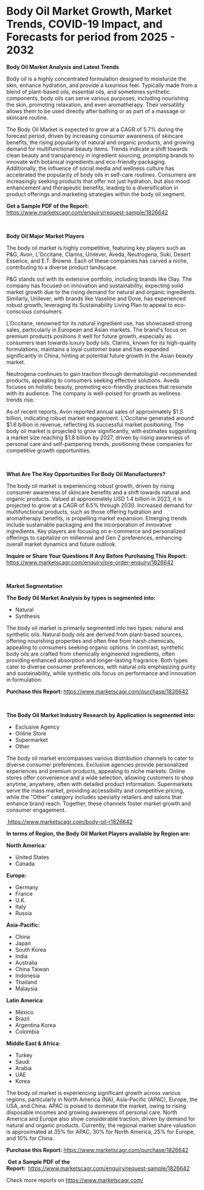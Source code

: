 <p><h1>Body Oil Market Growth, Market Trends, COVID-19 Impact, and Forecasts for period from 2025 - 2032</h1></p><p><strong>Body Oil Market Analysis and Latest Trends</strong></p>
<p><p>Body oil is a highly concentrated formulation designed to moisturize the skin, enhance hydration, and provide a luxurious feel. Typically made from a blend of plant-based oils, essential oils, and sometimes synthetic components, body oils can serve various purposes, including nourishing the skin, promoting relaxation, and even aromatherapy. Their versatility allows them to be used directly after bathing or as part of a massage or skincare routine.</p><p>The Body Oil Market is expected to grow at a CAGR of 5.7% during the forecast period, driven by increasing consumer awareness of skincare benefits, the rising popularity of natural and organic products, and growing demand for multifunctional beauty items. Trends indicate a shift towards clean beauty and transparency in ingredient sourcing, prompting brands to innovate with botanical ingredients and eco-friendly packaging. Additionally, the influence of social media and wellness culture has accelerated the popularity of body oils in self-care routines. Consumers are increasingly seeking products that offer not just hydration, but also mood enhancement and therapeutic benefits, leading to a diversification in product offerings and marketing strategies within the body oil segment.</p></p>
<p><strong>Get a Sample PDF of the Report:&nbsp;</strong> <a href="https://www.marketscagr.com/enquiry/request-sample/1826642?utm_campaign=3552&utm_medium=2&utm_source=Github&utm_content=ia&utm_term=04042025&utm_id=body-oil">https://www.marketscagr.com/enquiry/request-sample/1826642</a></p>
<p>&nbsp;</p>
<p><strong>Body Oil Major Market Players</strong></p>
<p><p>The body oil market is highly competitive, featuring key players such as P&G, Avon, L'Occitane, Clarins, Unilever, Aveda, Neutrogena, Suki, Desert Essence, and E.T. Browne. Each of these companies has carved a niche, contributing to a diverse product landscape.</p><p>P&G stands out with its extensive portfolio, including brands like Olay. The company has focused on innovation and sustainability, expecting solid market growth due to the rising demand for natural and organic ingredients. Similarly, Unilever, with brands like Vaseline and Dove, has experienced robust growth, leveraging its Sustainability Living Plan to appeal to eco-conscious consumers.</p><p>L’Occitane, renowned for its natural ingredient use, has showcased strong sales, particularly in European and Asian markets. The brand's focus on premium products positions it well for future growth, especially as consumers lean towards luxury body oils. Clarins, known for its high-quality formulations, maintains a loyal customer base and has expanded significantly in China, hinting at potential future growth in the Asian beauty market.</p><p>Neutrogena continues to gain traction through dermatologist-recommended products, appealing to consumers seeking effective solutions. Aveda focuses on holistic beauty, promoting eco-friendly practices that resonate with its audience. The company is well-poised for growth as wellness trends rise.</p><p>As of recent reports, Avon reported annual sales of approximately $1.5 billion, indicating robust market engagement. L'Occitane generated around $1.6 billion in revenue, reflecting its successful market positioning. The body oil market is projected to grow significantly, with estimates suggesting a market size reaching $1.8 billion by 2027, driven by rising awareness of personal care and self-pampering trends, positioning these companies for competitive growth opportunities.</p></p>
<p>&nbsp;</p>
<p><strong>What Are The Key Opportunities For Body Oil Manufacturers?</strong></p>
<p><p>The body oil market is experiencing robust growth, driven by rising consumer awareness of skincare benefits and a shift towards natural and organic products. Valued at approximately USD 1.4 billion in 2023, it is projected to grow at a CAGR of 6.5% through 2030. Increased demand for multifunctional products, such as those offering hydration and aromatherapy benefits, is propelling market expansion. Emerging trends include sustainable packaging and the incorporation of innovative ingredients. Key players are focusing on e-commerce and personalized offerings to capitalize on millennial and Gen Z preferences, enhancing overall market dynamics and future outlook.</p></p>
<p><strong>Inquire or Share Your Questions If Any Before Purchasing This Report:</strong> <a href="https://www.marketscagr.com/enquiry/pre-order-enquiry/1826642?utm_campaign=3552&utm_medium=2&utm_source=Github&utm_content=ia&utm_term=04042025&utm_id=body-oil">https://www.marketscagr.com/enquiry/pre-order-enquiry/1826642</a></p>
<p>&nbsp;</p>
<p><strong>Market Segmentation</strong></p>
<p><strong>The Body Oil Market Analysis by types is segmented into:</strong></p>
<p><ul><li>Natural</li><li>Synthesis</li></ul></p>
<p><p>The body oil market is primarily segmented into two types: natural and synthetic oils. Natural body oils are derived from plant-based sources, offering nourishing properties and often free from harsh chemicals, appealing to consumers seeking organic options. In contrast, synthetic body oils are crafted from chemically engineered ingredients, often providing enhanced absorption and longer-lasting fragrance. Both types cater to diverse consumer preferences, with natural oils emphasizing purity and sustainability, while synthetic oils focus on performance and innovation in formulation.</p></p>
<p><strong>Purchase this Report:&nbsp;</strong><a href="https://www.marketscagr.com/purchase/1826642?utm_campaign=3552&utm_medium=2&utm_source=Github&utm_content=ia&utm_term=04042025&utm_id=body-oil">https://www.marketscagr.com/purchase/1826642</a></p>
<p>&nbsp;</p>
<p><strong>The Body Oil Market Industry Research by Application is segmented into:</strong></p>
<p><ul><li>Exclusive Agency</li><li>Online Store</li><li>Supermarket</li><li>Other</li></ul></p>
<p><p>The body oil market encompasses various distribution channels to cater to diverse consumer preferences. Exclusive agencies provide personalized experiences and premium products, appealing to niche markets. Online stores offer convenience and a wide selection, allowing customers to shop anytime, anywhere, often with detailed product information. Supermarkets serve the mass market, providing accessibility and competitive pricing, while the "Other" category includes specialty retailers and salons that enhance brand reach. Together, these channels foster market growth and consumer engagement.</p></p>
<p><a href="https://www.marketscagr.com/body-oil-r1826642?utm_campaign=3552&utm_medium=2&utm_source=Github&utm_content=ia&utm_term=04042025&utm_id=body-oil">&nbsp;https://www.marketscagr.com/body-oil-r1826642</a></p>
<p><strong>In terms of Region, the Body Oil Market Players available by Region are:</strong></p>
<p>
    <p> <strong> North America: </strong>
        <ul>
            <li>United States</li>
            <li>Canada</li>
        </ul>
        </p> 
    <p> <strong> Europe: </strong>
        <ul>
            <li>Germany</li>
            <li>France</li>
            <li>U.K.</li>
            <li>Italy</li>
            <li>Russia</li>
        </ul>
        </p> 
    <p> <strong> Asia-Pacific: </strong>
        <ul>
            <li>China</li>
            <li>Japan</li>
            <li>South Korea</li>
            <li>India</li>
            <li>Australia</li>
            <li>China Taiwan</li>
            <li>Indonesia</li>
            <li>Thailand</li>
            <li>Malaysia</li>
        </ul>
        </p> 
    <p> <strong> Latin America: </strong>
        <ul>
            <li>Mexico</li>
            <li>Brazil</li>
            <li>Argentina Korea</li>
            <li>Colombia</li>
        </ul>
        </p> 
    <p> <strong> Middle East & Africa: </strong>
        <ul>
            <li>Turkey</li>
            <li>Saudi</li>
            <li>Arabia</li>
            <li>UAE</li>
            <li>Korea</li>
        </ul>
    </p>
    </p>
<p><p>The body oil market is experiencing significant growth across various regions, particularly in North America (NA), Asia-Pacific (APAC), Europe, the USA, and China. APAC is poised to dominate the market, owing to rising disposable incomes and growing awareness of personal care. North America and Europe also show considerable traction, driven by demand for natural and organic products. Currently, the regional market share valuation is approximated at 35% for APAC, 30% for North America, 25% for Europe, and 10% for China.</p></p>
<p><strong>Purchase this Report: </strong><a href="https://www.marketscagr.com/purchase/1826642?utm_campaign=3552&utm_medium=2&utm_source=Github&utm_content=ia&utm_term=04042025&utm_id=body-oil">https://www.marketscagr.com/purchase/1826642</a></p>
<p>&nbsp;<strong>Get a Sample PDF of the Report:&nbsp;&nbsp;</strong><a href="https://www.marketscagr.com/enquiry/request-sample/1826642?utm_campaign=3552&utm_medium=2&utm_source=Github&utm_content=ia&utm_term=04042025&utm_id=body-oil">https://www.marketscagr.com/enquiry/request-sample/1826642</a></p>
<p><strong></strong></p>
<p>Check more reports on <a href="https://www.marketscagr.com/?utm_campaign=3552&utm_medium=2&utm_source=Github&utm_content=ia&utm_term=04042025&utm_id=body-oil">https://www.marketscagr.com/</a></p>